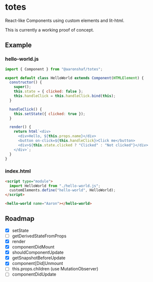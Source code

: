 # totes

React-like Components using custom elements and lit-html.

This is currently a working proof of concept.

## Example

### hello-world.js

```javascript
import { Component } from "@aaronshaf/totes";

export default class HelloWorld extends Component(HTMLElement) {
  constructor() {
    super();
    this.state = { clicked: false };
    this.handleClick = this.handleClick.bind(this);
  }

  handleClick() {
    this.setState({ clicked: true });
  }

  render() {
    return html`<div>
      <div>Hello, ${this.props.name}</div>
      <button on-click=${this.handleClick}>Click me</button>
      <div>${this.state.clicked ? "Clicked" : "Not clicked"}</div>
    </div>`;
  }
}
```

### index.html

```html
<script type="module">
  import HelloWorld from "./hello-world.js";
  customElements.define("hello-world", HelloWorld);
</script>

<hello-world name="Aaron"></hello-world>
```

## Roadmap

- [x] setState
- [ ] getDerivedStateFromProps
- [x] render
- [x] componentDidMount
- [x] shouldComponentUpdate
- [x] getSnapshotBeforeUpdate
- [x] component[Did]Unmount
- [ ] this.props.children (use MutationObserver)
- [ ] componentDidUpdate
